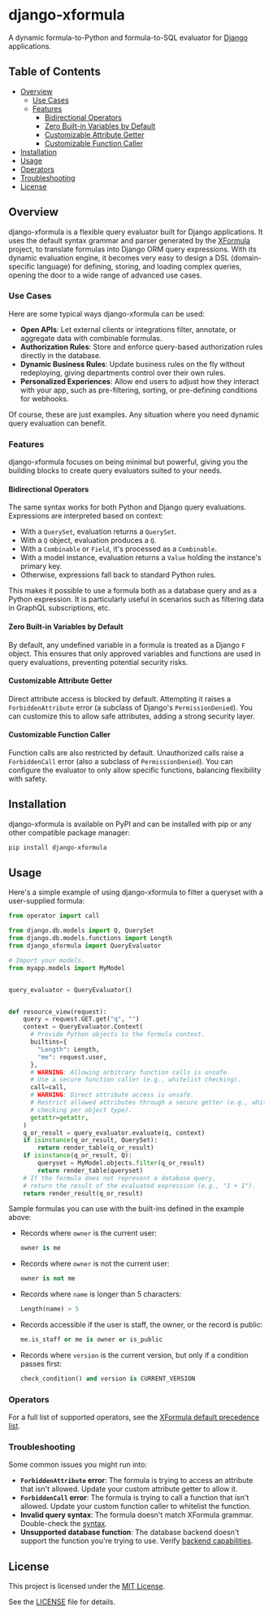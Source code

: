 # django-xformula

A dynamic formula-to-Python and formula-to-SQL evaluator for
[Django](https://www.djangoproject.com/) applications.

## Table of Contents

- [Overview](#overview)
  - [Use Cases](#use-cases)
  - [Features](#features)
    - [Bidirectional Operators](#bidirectional-operators)
    - [Zero Built-in Variables by Default](#zero-built-in-variables-by-default)
    - [Customizable Attribute Getter](#customizable-attribute-getter)
    - [Customizable Function Caller](#customizable-function-caller)
- [Installation](#installation)
- [Usage](#usage)
- [Operators](#operators)
- [Troubleshooting](#troubleshooting)
- [License](#license)

## Overview

django-xformula is a flexible query evaluator built for Django applications. It
uses the default syntax grammar and parser generated by the
[XFormula](https://github.com/ertgl/xformula) project, to translate formulas
into Django ORM query expressions. With its dynamic evaluation engine, it
becomes very easy to design a DSL (domain-specific language) for defining,
storing, and loading complex queries, opening the door to a wide range of
advanced use cases.

### Use Cases

Here are some typical ways django-xformula can be used:

- **Open APIs**: Let external clients or integrations filter, annotate, or
  aggregate data with combinable formulas.
- **Authorization Rules**: Store and enforce query-based authorization rules
  directly in the database.
- **Dynamic Business Rules**: Update business rules on the fly without
  redeploying, giving departments control over their own rules.
- **Personalized Experiences**: Allow end users to adjust how they interact
  with your app, such as pre-filtering, sorting, or pre-defining conditions for
  webhooks.

Of course, these are just examples. Any situation where you need dynamic query
evaluation can benefit.

### Features

django-xformula focuses on being minimal but powerful, giving you the building
blocks to create query evaluators suited to your needs.

#### Bidirectional Operators

The same syntax works for both Python and Django query evaluations. Expressions
are interpreted based on context:

- With a `QuerySet`, evaluation returns a `QuerySet`.
- With a `Q` object, evaluation produces a `Q`.
- With a `Combinable` or `Field`, it's processed as a `Combinable`.
- With a model instance, evaluation returns a `Value` holding the instance's
  primary key.
- Otherwise, expressions fall back to standard Python rules.

This makes it possible to use a formula both as a database query and as a
Python expression. It is particularly useful in scenarios such as filtering
data in GraphQL subscriptions, etc.

#### Zero Built-in Variables by Default

By default, any undefined variable in a formula is treated as a Django `F`
object. This ensures that only approved variables and functions are used in
query evaluations, preventing potential security risks.

#### Customizable Attribute Getter

Direct attribute access is blocked by default. Attempting it raises a
`ForbiddenAttribute` error (a subclass of Django's `PermissionDenied`). You can
customize this to allow safe attributes, adding a strong security layer.

#### Customizable Function Caller

Function calls are also restricted by default. Unauthorized calls raise a
`ForbiddenCall` error (also a subclass of `PermissionDenied`). You can
configure the evaluator to only allow specific functions, balancing flexibility
with safety.

## Installation

django-xformula is available on PyPI and can be installed with pip or any other
compatible package manager:

```sh
pip install django-xformula
```

## Usage

Here's a simple example of using django-xformula to filter a queryset with a
user-supplied formula:

```py
from operator import call

from django.db.models import Q, QuerySet
from django.db.models.functions import Length
from django_xformula import QueryEvaluator

# Import your models.
from myapp.models import MyModel


query_evaluator = QueryEvaluator()


def resource_view(request):
    query = request.GET.get("q", "")
    context = QueryEvaluator.Context(
      # Provide Python objects to the formula context.
      builtins={
        "Length": Length,
        "me": request.user,
      },
      # WARNING: Allowing arbitrary function calls is unsafe.
      # Use a secure function caller (e.g., whitelist checking).
      call=call,
      # WARNING: Direct attribute access is unsafe.
      # Restrict allowed attributes through a secure getter (e.g., whitelist
      # checking per object type).
      getattr=getattr,
    )
    q_or_result = query_evaluator.evaluate(q, context)
    if isinstance(q_or_result, QuerySet):
        return render_table(q_or_result)
    if isinstance(q_or_result, Q):
        queryset = MyModel.objects.filter(q_or_result)
        return render_table(queryset)
    # If the formula does not represent a database query,
    # return the result of the evaluated expression (e.g., "1 + 1").
    return render_result(q_or_result)
```

Sample formulas you can use with the built-ins defined in the example above:

- Records where `owner` is the current user:

  ```python
  owner is me
  ```

- Records where `owner` is not the current user:

  ```python
  owner is not me
  ```

- Records where `name` is longer than 5 characters:

  ```python
  Length(name) > 5
  ```

- Records accessible if the user is staff, the owner, or the record is public:

  ```python
  me.is_staff or me is owner or is_public
  ```

- Records where `version` is the current version, but only if a condition
  passes first:

  ```python
  check_condition() and version is CURRENT_VERSION
  ```

### Operators

For a full list of supported operators, see the
[XFormula default precedence list](https://github.com/ertgl/xformula/blob/main/src/xformula/syntax/core/operations/default_operator_precedences.py#L16).

### Troubleshooting

Some common issues you might run into:

- **`ForbiddenAttribute` error**: The formula is trying to access an attribute
  that isn't allowed. Update your custom attribute getter to allow it.
- **`ForbiddenCall` error**: The formula is trying to call a function that
  isn't allowed. Update your custom function caller to whitelist the function.
- **Invalid query syntax**: The formula doesn't match XFormula grammar.
  Double-check the
  [syntax](https://github.com/ertgl/xformula/blob/main/out/Grammar.lark).
- **Unsupported database function**: The database backend doesn't support the
  function you're trying to use. Verify
  [backend capabilities](https://docs.djangoproject.com/en/5.2/ref/databases/).

## License

This project is licensed under the
[MIT License](https://opensource.org/license/mit).

See the [LICENSE](LICENSE) file for details.

